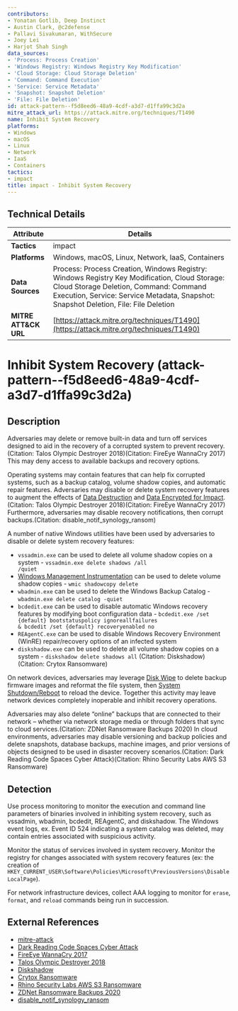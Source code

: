 ```yaml
---
contributors:
- Yonatan Gotlib, Deep Instinct
- Austin Clark, @c2defense
- Pallavi Sivakumaran, WithSecure
- Joey Lei
- Harjot Shah Singh
data_sources:
- 'Process: Process Creation'
- 'Windows Registry: Windows Registry Key Modification'
- 'Cloud Storage: Cloud Storage Deletion'
- 'Command: Command Execution'
- 'Service: Service Metadata'
- 'Snapshot: Snapshot Deletion'
- 'File: File Deletion'
id: attack-pattern--f5d8eed6-48a9-4cdf-a3d7-d1ffa99c3d2a
mitre_attack_url: https://attack.mitre.org/techniques/T1490
name: Inhibit System Recovery
platforms:
- Windows
- macOS
- Linux
- Network
- IaaS
- Containers
tactics:
- impact
title: impact - Inhibit System Recovery
---
```


## Technical Details

| Attribute | Details |
|-----------|----------|
| **Tactics** | impact |
| **Platforms** | Windows, macOS, Linux, Network, IaaS, Containers |
| **Data Sources** | Process: Process Creation, Windows Registry: Windows Registry Key Modification, Cloud Storage: Cloud Storage Deletion, Command: Command Execution, Service: Service Metadata, Snapshot: Snapshot Deletion, File: File Deletion |
| **MITRE ATT&CK URL** | [https://attack.mitre.org/techniques/T1490](https://attack.mitre.org/techniques/T1490) |

# Inhibit System Recovery (attack-pattern--f5d8eed6-48a9-4cdf-a3d7-d1ffa99c3d2a)

## Description
Adversaries may delete or remove built-in data and turn off services designed to aid in the recovery of a corrupted system to prevent recovery.(Citation: Talos Olympic Destroyer 2018)(Citation: FireEye WannaCry 2017) This may deny access to available backups and recovery options.

Operating systems may contain features that can help fix corrupted systems, such as a backup catalog, volume shadow copies, and automatic repair features. Adversaries may disable or delete system recovery features to augment the effects of [Data Destruction](https://attack.mitre.org/techniques/T1485) and [Data Encrypted for Impact](https://attack.mitre.org/techniques/T1486).(Citation: Talos Olympic Destroyer 2018)(Citation: FireEye WannaCry 2017) Furthermore, adversaries may disable recovery notifications, then corrupt backups.(Citation: disable_notif_synology_ransom)

A number of native Windows utilities have been used by adversaries to disable or delete system recovery features:

* <code>vssadmin.exe</code> can be used to delete all volume shadow copies on a system - <code>vssadmin.exe delete shadows /all /quiet</code>
* [Windows Management Instrumentation](https://attack.mitre.org/techniques/T1047) can be used to delete volume shadow copies - <code>wmic shadowcopy delete</code>
* <code>wbadmin.exe</code> can be used to delete the Windows Backup Catalog - <code>wbadmin.exe delete catalog -quiet</code>
* <code>bcdedit.exe</code> can be used to disable automatic Windows recovery features by modifying boot configuration data - <code>bcdedit.exe /set {default} bootstatuspolicy ignoreallfailures & bcdedit /set {default} recoveryenabled no</code>
* <code>REAgentC.exe</code> can be used to disable Windows Recovery Environment (WinRE) repair/recovery options of an infected system
* <code>diskshadow.exe</code> can be used to delete all volume shadow copies on a system - <code>diskshadow delete shadows all</code> (Citation: Diskshadow) (Citation: Crytox Ransomware)

On network devices, adversaries may leverage [Disk Wipe](https://attack.mitre.org/techniques/T1561) to delete backup firmware images and reformat the file system, then [System Shutdown/Reboot](https://attack.mitre.org/techniques/T1529) to reload the device. Together this activity may leave network devices completely inoperable and inhibit recovery operations.

Adversaries may also delete “online” backups that are connected to their network – whether via network storage media or through folders that sync to cloud services.(Citation: ZDNet Ransomware Backups 2020) In cloud environments, adversaries may disable versioning and backup policies and delete snapshots, database backups, machine images, and prior versions of objects designed to be used in disaster recovery scenarios.(Citation: Dark Reading Code Spaces Cyber Attack)(Citation: Rhino Security Labs AWS S3 Ransomware)

## Detection
Use process monitoring to monitor the execution and command line parameters of binaries involved in inhibiting system recovery, such as vssadmin, wbadmin, bcdedit, REAgentC, and diskshadow. The Windows event logs, ex. Event ID 524 indicating a system catalog was deleted, may contain entries associated with suspicious activity.

Monitor the status of services involved in system recovery. Monitor the registry for changes associated with system recovery features (ex: the creation of <code>HKEY_CURRENT_USER\Software\Policies\Microsoft\PreviousVersions\DisableLocalPage</code>).

For network infrastructure devices, collect AAA logging to monitor for `erase`, `format`, and `reload` commands being run in succession.

## External References
- [mitre-attack](https://attack.mitre.org/techniques/T1490)
- [Dark Reading Code Spaces Cyber Attack](https://www.darkreading.com/attacks-breaches/code-hosting-service-shuts-down-after-cyber-attack)
- [FireEye WannaCry 2017](https://www.fireeye.com/blog/threat-research/2017/05/wannacry-malware-profile.html)
- [Talos Olympic Destroyer 2018](https://blog.talosintelligence.com/2018/02/olympic-destroyer.html)
- [Diskshadow](https://learn.microsoft.com/en-us/windows-server/administration/windows-commands/diskshadow)
- [Crytox Ransomware](https://www.zscaler.com/blogs/security-research/technical-analysis-crytox-ransomware)
- [Rhino Security Labs AWS S3 Ransomware](https://rhinosecuritylabs.com/aws/s3-ransomware-part-2-prevention-and-defense/)
- [ZDNet Ransomware Backups 2020](https://www.zdnet.com/article/ransomware-victims-thought-their-backups-were-safe-they-were-wrong/)
- [disable_notif_synology_ransom](https://x.com/TheDFIRReport/status/1498657590259109894)
